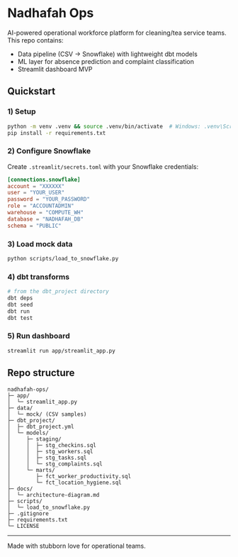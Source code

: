 
# Nadhafah Ops

AI-powered operational workforce platform for cleaning/tea service teams. This repo contains:
- Data pipeline (CSV → Snowflake) with lightweight dbt models
- ML layer for absence prediction and complaint classification
- Streamlit dashboard MVP

## Quickstart

### 1) Setup
```bash
python -m venv .venv && source .venv/bin/activate  # Windows: .venv\Scripts\activate
pip install -r requirements.txt
```

### 2) Configure Snowflake
Create `.streamlit/secrets.toml` with your Snowflake credentials:
```toml
[connections.snowflake]
account = "XXXXXX"
user = "YOUR_USER"
password = "YOUR_PASSWORD"
role = "ACCOUNTADMIN"
warehouse = "COMPUTE_WH"
database = "NADHAFAH_DB"
schema = "PUBLIC"
```

### 3) Load mock data
```bash
python scripts/load_to_snowflake.py
```

### 4) dbt transforms
```bash
# from the dbt_project directory
dbt deps
dbt seed
dbt run
dbt test
```

### 5) Run dashboard
```bash
streamlit run app/streamlit_app.py
```

## Repo structure
```
nadhafah-ops/
├─ app/
│  └─ streamlit_app.py
├─ data/
│  └─ mock/ (CSV samples)
├─ dbt_project/
│  ├─ dbt_project.yml
│  └─ models/
│     ├─ staging/
│     │  ├─ stg_checkins.sql
│     │  ├─ stg_workers.sql
│     │  ├─ stg_tasks.sql
│     │  └─ stg_complaints.sql
│     └─ marts/
│        ├─ fct_worker_productivity.sql
│        └─ fct_location_hygiene.sql
├─ docs/
│  └─ architecture-diagram.md
├─ scripts/
│  └─ load_to_snowflake.py
├─ .gitignore
├─ requirements.txt
└─ LICENSE
```

---

Made with stubborn love for operational teams.
